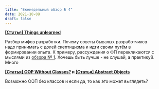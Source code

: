 ```yaml
---
title: "Еженедельный обзор № 4"
date: 2021-10-08
draft: false
---
```


<!--more-->

**[[Статья] Things unlearned](https://scattered-thoughts.net/writing/things-unlearned/)**

Разбор мифов разработки. Почему советы бывалых разработчиков надо принимать с долей скептицизма и идти своим путём в формировании опыта. К примеру, рассуждения о ФП перекликаются с мыслями из [обзора № 1](https://ustitc.me/posts/weekly-1/). Хочешь быть лучше - не слушай, а практикуй. Много

**[[Статья] OOP Without Classes?](https://www.yegor256.com/2016/09/20/oop-without-classes.html) и [[Статья] Abstract Objects](https://www.yegor256.com/2020/12/01/abstract-objects.html)**

Возможно ООП без классов и если да, то как это может выглядеть?
